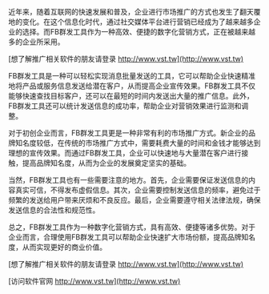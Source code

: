 近年来，随着互联网的快速发展和普及，企业进行市场推广的方式也发生了翻天覆地的变化。在这个信息化时代，通过社交媒体平台进行营销已经成为了越来越多企业的选择。而FB群发工具作为一种高效、便捷的数字化营销方式，正在被越来越多的企业所采用。

[想了解推广相关软件的朋友请登录 http://www.vst.tw](http://www.vst.tw)

FB群发工具是一种可以轻松实现消息批量发送的工具，它可以帮助企业快速精准地将产品或服务信息发送给潜在客户，从而提高企业宣传效果。FB群发工具不仅能够快速查找目标客户，还可以在最短的时间内发送出大量的推广信息。此外，FB群发工具还可以统计发送信息的成功率，帮助企业对营销效果进行监测和调整。

对于初创企业而言，FB群发工具更是一种非常有利的市场推广方式。新企业的品牌知名度较低，在传统的市场推广方式中，需要耗费大量的时间和金钱才能够达到理想的宣传效果。而通过FB群发工具，企业可以快速地与大量潜在客户进行接触，提高品牌知名度，从而为企业的发展奠定坚实的基础。

当然，FB群发工具也有一些需要注意的地方。首先，企业需要保证发送信息的内容真实可信，不得发布虚假信息。其次，企业需要控制发送信息的频率，避免过于频繁的发送给用户带来厌烦和不良反应。最后，企业需要遵守相关法律法规，确保发送信息的合法性和规范性。

总之，FB群发工具作为一种数字化营销方式，具有高效、便捷等诸多优势。对于企业而言，合理使用FB群发工具可以帮助企业快速扩大市场份额，提高品牌知名度，从而实现更好的商业价值。

[想了解推广相关软件的朋友请登录 http://www.vst.tw](http://www.vst.tw)


[访问软件官网 http://www.vst.tw](http://www.vst.tw)
